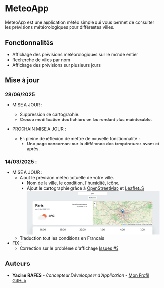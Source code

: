 # MeteoApp

MeteoApp est une application météo simple qui vous permet de consulter les prévisions météorologiques pour différentes villes.

## Fonctionnalités

- Affichage des prévisions météorologiques sur le monde entier
- Recherche de villes par nom
- Affichage des prévisions sur plusieurs jours

## Mise à jour ##

### 28/06/2025
- MISE A JOUR :
    * Suppression de cartographie.
    * Grosse modification des fichiers en les rendant plus maintenable.

- PROCHAIN MISE A JOUR :
    * En pleine de réflexion de mettre de nouvelle fonctionnalité :
      * Une page concernant sur la différence des températures avant et après.
### 14/03/2025 : 
- MISE A JOUR : 
    * Ajout le prévision météo actuelle de votre ville.
        * Nom de la ville, le condition, l'humidité, icône.
        * Ajout le cartographie grâce à [OpenStreetMap](https://www.openstreetmap.org/) et [LeafletJS](https://leafletjs.com/)
        ![Prevision_Actuelle](assets/images/forREADME/previsionActuelle.png)
    * Traduction tout les conditions en Français
- FIX :
    * Correction sur le problème d'affichage [Issues #5](https://github.com/YacineRAFES/MeteoApp/issues/5)

## Auteurs

- **Yacine RAFES** - *Concepteur Développeur d'Application* - [Mon Profil GitHub](https://github.com/YacineRAFES)